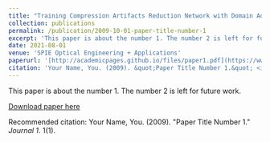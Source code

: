 ```yaml
---
title: "Training Compression Artifacts Reduction Network with Domain Adaptation"
collection: publications
permalink: /publication/2009-10-01-paper-title-number-1
excerpt: 'This paper is about the number 1. The number 2 is left for future work.'
date: 2021-08-01
venue: 'SPIE Optical Engineering + Applications'
paperurl: '[http://academicpages.github.io/files/paper1.pdf](https://www.spiedigitallibrary.org/conference-proceedings-of-spie/11842/118420U/Training-compression-artifacts-reduction-network-with-domain-adaptation/10.1117/12.2597094.full)'
citation: 'Your Name, You. (2009). &quot;Paper Title Number 1.&quot; <i>Journal 1</i>. 1(1).'
---
```

This paper is about the number 1. The number 2 is left for future work.

[Download paper here](http://academicpages.github.io/files/paper1.pdf)

Recommended citation: Your Name, You. (2009). "Paper Title Number 1." <i>Journal 1</i>. 1(1).
